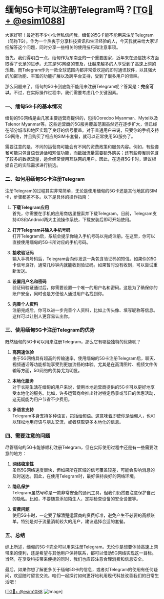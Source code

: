 # 缅甸5G卡可以注册Telegram吗？[[TG💪+ @esim1088](https://t.me/s/esim1088)]

大家好呀！最近有不少小伙伴私信问我，缅甸的5G卡能不能用来注册Telegram（简称TG）。作为一个热衷于分享科技资讯和生活经验的人，今天我就来给大家详细解答这个问题，同时分享一些相关的使用技巧和注意事项。

首先，我们得明白一点，缅甸作为东南亚的一个重要国家，近年来在通信技术方面取得了长足的进步。尤其是5G网络的普及，让越来越多的人享受到了高速上网的乐趣。而Telegram作为一款全球范围内都非常受欢迎的即时通讯软件，以其强大的加密功能、丰富的功能扩展以及跨平台支持，受到了很多用户的青睐。

那么问题来了，缅甸的5G卡到底能不能用来注册Telegram呢？答案是：**完全可以**。不过，在实际操作过程中，我们需要考虑几个关键因素。

### 一、缅甸5G卡的基本情况

缅甸的5G网络是由几家主要运营商提供的，包括Ooredoo Myanmar、Mytel以及Telenor Myanmar等。这些运营商的5G服务覆盖范围虽然还在逐步扩大，但已经在部分城市和地区实现了良好的信号覆盖。对于普通用户来说，只要你的手机支持5G网络，并且购买了相应的SIM卡套餐，就可以正常使用5G服务了。

需要注意的是，不同的运营商可能会有不同的资费政策和服务内容。例如，有些套餐可能只包含语音通话和短信功能，而数据流量需要额外购买；还有些套餐则包含了较多的数据流量，适合经常使用互联网的用户。因此，在选择5G卡时，建议根据自己的实际需求进行挑选。

### 二、如何用缅甸5G卡注册Telegram

注册Telegram的过程其实非常简单，无论是使用缅甸的5G卡还是其他地区的SIM卡，步骤都差不多。以下是具体的操作指南：

1. **下载Telegram应用**  
   首先，你需要在手机的应用商店里搜索并下载Telegram。目前，Telegram支持iOS和Android两大主流操作系统，下载安装后即可开始使用。

2. **打开Telegram并输入手机号码**  
   打开Telegram后，系统会提示你输入手机号码以完成注册。在这里，你可以直接使用缅甸的5G卡所对应的手机号码。

3. **接收验证码**  
   输入手机号码后，Telegram会向你发送一条包含验证码的短信。如果你的5G卡信号良好，通常几秒钟内就能收到验证码。如果暂时没有收到，可以尝试重新发送。

4. **设置用户名和密码**  
   验证码验证通过后，你需要设置一个唯一的用户名和密码。这是为了确保你的账户安全，同时也是方便他人通过用户名找到你。

5. **完善个人资料**  
   注册完成后，你可以进一步完善个人资料，比如上传头像、填写昵称等信息。这样可以让别人更容易认出你。

### 三、使用缅甸5G卡注册Telegram的优势

既然缅甸的5G卡可以用来注册Telegram，那么它有哪些独特的优势呢？

1. **高网速体验**  
   由于5G网络具有超高的传输速率，使用缅甸的5G卡注册Telegram后，聊天、视频通话等功能都能享受到更加流畅的体验。尤其是在高清图片、视频文件传输等方面，5G网络的优势尤为明显。

2. **本地化服务**  
   对于长期生活在缅甸的用户来说，使用本地运营商提供的5G卡可以更好地享受本地化的服务。比如，许多运营商会推出针对特定场景或节日的优惠活动，这无疑能为用户节省不少费用。

3. **多语言支持**  
   Telegram本身支持多种语言，包括缅甸语。这意味着即使你是缅甸人，也可以轻松地用母语与朋友交流，或者获取更多本地化的信息。

### 四、需要注意的问题

尽管缅甸的5G卡能够顺利注册Telegram，但在实际使用过程中还是有一些需要注意的地方：

1. **网络稳定性**  
   虽然5G网络速度很快，但如果所在区域的信号覆盖较差，可能会影响消息的及时送达。因此，在使用Telegram时，最好保持良好的网络环境。

2. **隐私保护**  
   Telegram虽然号称是一款非常安全的通讯工具，但我们仍然要注意保护自己的隐私。比如，不要随意添加陌生人，定期检查设备的安全设置等。

3. **资费问题**  
   使用5G卡时，一定要了解清楚运营商的资费标准，避免产生不必要的高额账单。特别是对于流量消耗较大的用户，建议选择合适的套餐。

### 五、总结

综上所述，缅甸的5G卡完全可以用来注册Telegram。无论你是想要体验高速上网带来的便利，还是希望与其他用户保持联系，都可以借助5G网络实现这一目标。当然，在享受科技带来便捷的同时，我们也应该注意合理消费和信息安全。

最后，如果你想了解更多关于缅甸5G卡的信息，或者对Telegram的使用有任何疑问，欢迎随时留言交流。咱们一起探讨如何更好地利用现代科技改善我们的日常生活吧！

[[TG💪+ @esim1088](https://t.me/s/esim1088) ![Image](https://i.postimg.cc/4NQfJmqS/Snipaste-2025-05-13-00-14-12.png)]